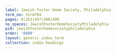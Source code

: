 ```yaml
---
label: Jewish Foster Home Society, Philadelphia
term_no: term704
pages: 8|263|497|498|499
no_spaces: JewishFosterHomeSocietyPhiladelphia
pid: jewishfosterhomesocietyphiladelphia
order: '0480'
layout: generic_index_term
collection: index-headings
---
```


